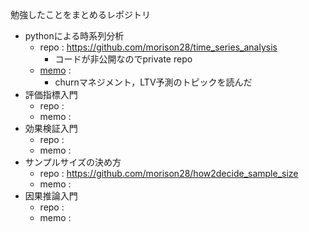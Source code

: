 勉強したことをまとめるレポジトリ

- pythonによる時系列分析
    - repo : https://github.com/morison28/time_series_analysis
        - コードが非公開なのでprivate repo
    - [memo](./memo/py_time_series_analysis.md) : 
        - churnマネジメント，LTV予測のトピックを読んだ
- 評価指標入門
    - repo : 
    - memo :
- 効果検証入門
    - repo : 
    - memo : 
- サンプルサイズの決め方
    - repo : https://github.com/morison28/how2decide_sample_size
    - memo : 
- 因果推論入門
    - repo :
    - memo : 